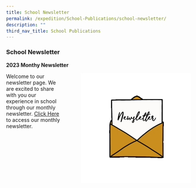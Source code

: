 ```yaml
---
title: School Newsletter
permalink: /expedition/School-Publications/school-newsletter/
description: ""
third_nav_title: School Publications
---
```

### School Newsletter
**2023 Monthy Newsletter**

 <img src="/images/Newsletter.gif" style="width:300px;height:300px;margin-left:50px;" align="right">Welcome to our newsletter page. We are excited to share with you our experience in school through our monthly newsletter.  [Click Here](https://heyzine.com/flip-book/405509109b.html)  to access our monthly newsletter.